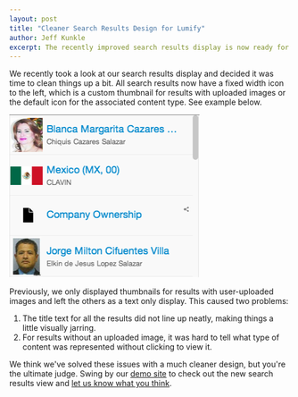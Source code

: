 ```yaml
---
layout: post
title: "Cleaner Search Results Design for Lumify"
author: Jeff Kunkle
excerpt: The recently improved search results display is now ready for you to kick the tires. Read on to hear about what we've changed.
---
```

We recently took a look at our search results display and decided it was time
to clean things up a bit. All search results now have a fixed width icon to the
left, which is a custom thumbnail for results with uploaded images or the default
icon for the associated content type. See example below.

![Lumify Search Results](/assets/2014-07-07-cleaner-search-results-design/lumify-search-results.png)

Previously, we only displayed thumbnails for results with user-uploaded images
and left the others as a text only display. This caused two problems:

1. The title text for all the results did not line up neatly, making things
a little visually jarring.
1. For results without an uploaded image, it was hard to tell what type of
content was represented without clicking to view it.

We think we've solved these issues with a much cleaner design, but you're the
ultimate judge. Swing by our [demo site](/try.html) to check out the new search results
view and [let us know what you think](https://groups.google.com/d/forum/lumify).
